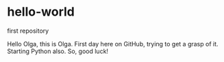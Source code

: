 # hello-world
first repository

Hello Olga, this is Olga. First day here on GitHub, trying to get a grasp of it. Starting Python also. 
So, good luck! 

